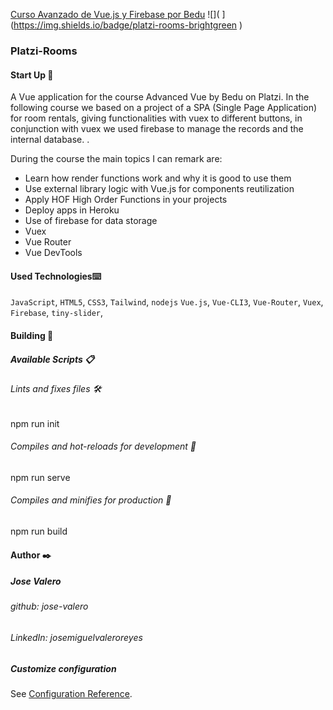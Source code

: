 [Curso Avanzado de Vue.js y Firebase por Bedu](https://platzi.com/cursos/vuejs-avanzado)
![]( ](https://img.shields.io/badge/platzi-rooms-brightgreen )
### Platzi-Rooms

#### Start Up 🚀

A Vue application for the course Advanced Vue by Bedu on Platzi. In the following course we based on a project of a SPA (Single Page Application) for room rentals, giving functionalities with vuex to different buttons, in conjunction with vuex we used firebase to manage the records and the internal database. . 

During the course the main topics I can remark are:
- Learn how render functions work and why it is good to use them
- Use external library logic with Vue.js for components reutilization
- Apply HOF High Order Functions in your projects
- Deploy apps in Heroku
- Use of firebase for data storage
- Vuex
- Vue Router
- Vue DevTools

#### Used Technologies⌨️
`JavaScript`, `HTML5`, `CSS3`, `Tailwind`, `nodejs` `Vue.js`, `Vue-CLI3`, `Vue-Router`, `Vuex`, `Firebase`, `tiny-slider`,

#### Building 🔧

##### Available Scripts  📋

###### Lints and fixes files 🛠️
npm run init

###### Compiles and hot-reloads for development 🔩
npm run serve

###### Compiles and minifies for production 🚀
npm run build

#### Author ✒️
#####  Jose Valero
###### github: jose-valero
###### LinkedIn: josemiguelvaleroreyes


##### Customize configuration
See [Configuration Reference](https://cli.vuejs.org/config/).